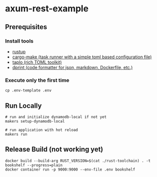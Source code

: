 # axum-rest-example

## Prerequisites

### Install tools

- [rustup](https://www.rust-lang.org/ja/tools/install)
- [cargo-make (task runner with a simple toml based configuration file)](https://github.com/sagiegurari/cargo-make#installation)
- [taplo (rich TOML toolkit)](https://taplo.tamasfe.dev/cli/installation/cargo.html)
- [dprint (code formatter for json, markdown, Dockerfile, etc.)](https://dprint.dev/install/)

### Execute only the first time

```shell
cp .env-template .env
```

## Run Locally

```shell
# run and initialize dynamodb-local if not yet
makers setup-dynamodb-local

# run application with hot reload
makers run
```

## Release Build (not working yet)

```shell
docker build --build-arg RUST_VERSION=$(cat ./rust-toolchain) . -t bookshelf --progress=plain
docker container run -p 9000:9000 --env-file .env bookshelf
```
